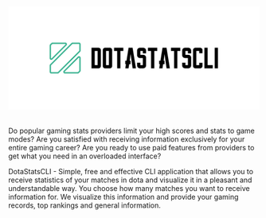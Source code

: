 <div align="center"> 
    <a href="https://github.com/ddgryaz/dotaStatsCLI">
        <img
            src="docs/logo.png"
            width="800"
            height="auto"
        />
    </a>
</div>

<br />

Do popular gaming stats providers limit your high scores and stats to game modes?
Are you satisfied with receiving information exclusively for your entire gaming career?
Are you ready to use paid features from providers to get what you need in an
overloaded interface?  

DotaStatsCLI - Simple, free and effective CLI application that allows you to receive
statistics of your matches in dota and visualize it in a pleasant and understandable way.
You choose how many matches you want to receive information for.
We visualize this information and provide your gaming records, top rankings and
general information.
